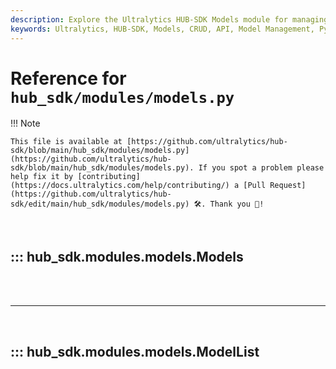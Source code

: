 ```yaml
---
description: Explore the Ultralytics HUB-SDK Models module for managing model CRUD operations and interactions via a robust client interface.
keywords: Ultralytics, HUB-SDK, Models, CRUD, API, Model Management, Python SDK
---
```


# Reference for `hub_sdk/modules/models.py`

!!! Note

    This file is available at [https://github.com/ultralytics/hub-sdk/blob/main/hub_sdk/modules/models.py](https://github.com/ultralytics/hub-sdk/blob/main/hub_sdk/modules/models.py). If you spot a problem please help fix it by [contributing](https://docs.ultralytics.com/help/contributing/) a [Pull Request](https://github.com/ultralytics/hub-sdk/edit/main/hub_sdk/modules/models.py) 🛠️. Thank you 🙏!

<br>

## ::: hub_sdk.modules.models.Models

<br><br><hr><br>

## ::: hub_sdk.modules.models.ModelList

<br><br>
